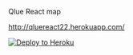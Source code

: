 Qlue  React map

http://qluereact22.herokuapp.com/


[![Deploy to Heroku](https://www.herokucdn.com/deploy/button.png)](https://heroku.com/deploy)

